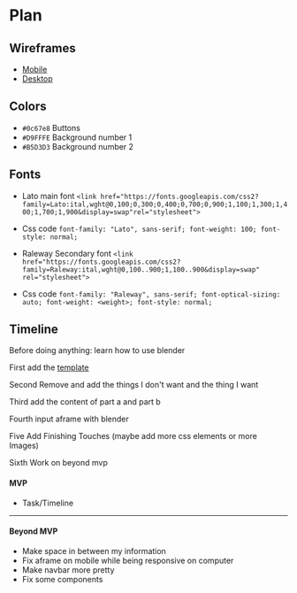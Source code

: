 # Plan

## Wireframes
* [Mobile](https://wireframe.cc/GJKGb)
* [Desktop](https://wireframe.cc/XtriJU)

## Colors
* `#0c67e8` Buttons
* `#D9FFFE` Background number 1
* `#B5D3D3` Background number 2
## Fonts
* Lato main font `<link href="https://fonts.googleapis.com/css2?family=Lato:ital,wght@0,100;0,300;0,400;0,700;0,900;1,100;1,300;1,400;1,700;1,900&display=swap"rel="stylesheet">`

* Css code
`font-family: "Lato", sans-serif;
  font-weight: 100;
  font-style: normal;`
* Raleway Secondary font `<link href="https://fonts.googleapis.com/css2?family=Raleway:ital,wght@0,100..900;1,100..900&display=swap" rel="stylesheet">`
* Css code
`font-family: "Raleway", sans-serif;
  font-optical-sizing: auto;
  font-weight: <weight>;
  font-style: normal; `

## Timeline
Before doing anything: learn how to use blender

First add the [template](https://startbootstrap.com/theme/agency)

Second Remove and add the things I don't want and the thing I want

Third add the content of part a and part b

Fourth input aframe with blender

Five Add Finishing Touches (maybe add more css elements or more Images)

Sixth Work on beyond mvp 
#### MVP

* Task/Timeline

---

#### Beyond MVP
* Make space in between my information
* Fix aframe on mobile while being responsive on computer
* Make navbar more pretty
* Fix some components  
